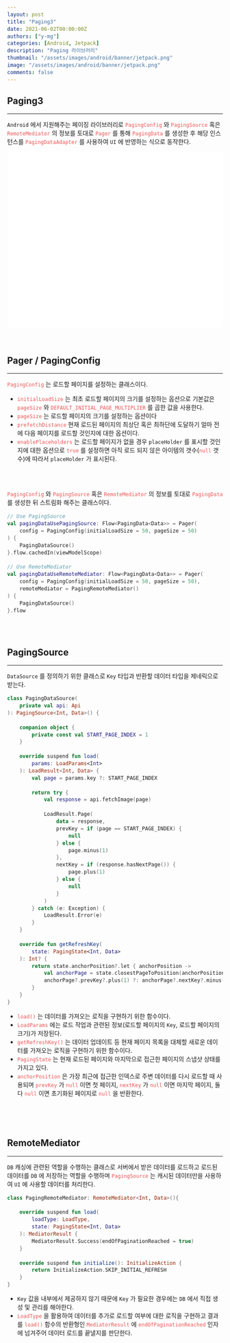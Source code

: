 ```yaml
---
layout: post
title: "Paging3"
date: 2021-06-02T00:00:00Z
authors: ["y-mg"]
categories: [Android, Jetpack]
description: "Paging 라이브러리"
thumbnail: "/assets/images/android/banner/jetpack.png"
image: "/assets/images/android/banner/jetpack.png"
comments: false
---
```


## Paging3
***
`Android` 에서 지원해주는 페이징 라이브러리로 <code style="color: #eb5657;">PagingConfig</code> 와 <code style="color: #eb5657;">PagingSource</code> 혹은 <code style="color: #eb5657;">RemoteMediator</code> 의 정보를 토대로 <code style="color: #eb5657;">Pager</code> 를 통해 <code style="color: #eb5657;">PagingData</code> 를 생성한 후 해당 인스턴스를 <code style="color: #eb5657;">PagingDataAdapter</code> 를 사용하여 `UI` 에 반영하는 식으로 동작한다.
<br>

<div style="
background-color: #ffffff;
background-image: url(/assets/images/android/content/paging.png);
background-size: contain;
background-repeat: no-repeat;
background-position: center center;
">
<img src="/assets/images/android/content/paging.png" style="visibility: hidden;" />
</div>
<br>
<br>



## Pager / PagingConfig
***
<code style="color: #eb5657;">PagingConfig</code> 는 로드할 페이지를 설정하는 클래스이다.
- <code style="color: #eb5657;">initialLoadSize</code> 는 최초 로드할 페이지의 크기를 설정하는 옵션으로 기본값은 <code style="color: #eb5657;">pageSize</code> 와 <code style="color: #eb5657;">DEFAULT_INITIAL_PAGE_MULTIPLIER</code> 를 곱한 값을 사용한다.
- <code style="color: #eb5657;">pageSize</code> 는 로드할 페이지의 크기를 설정하는 옵션이다
- <code style="color: #eb5657;">prefetchDistance</code> 현재 로드된 페이지의 최상단 혹은 최하단에 도달하기 얼마 전에 다음 페이지를 로드할 것인지에 대한 옵션이다.
- <code style="color: #eb5657;">enablePlaceholders</code> 는 로드할 페이지가 없을 경우 `placeHolder` 를 표시할 것인지에 대한 옵션으로 <code style="color: #eb5657;">true</code> 를 설정하면 아직 로드 되지 않은 아이템의 갯수(<code style="color: #eb5657;">null</code> 갯수)에 따라서 `placeHolder` 가 표시된다.
<br/>
<br/>

<code style="color: #eb5657;">PagingConfig</code> 와 <code style="color: #eb5657;">PagingSource</code> 혹은 <code style="color: #eb5657;">RemoteMediator</code> 의 정보를 토대로 <code style="color: #eb5657;">PagingData</code> 를 생성한 뒤 스트림화 해주는 클래스이다.
<br/>

```kotlin
// Use PagingSource
val pagingDataUsePagingSource: Flow<PagingData<Data>> = Pager(
    config = PagingConfig(initialLoadSize = 50, pageSize = 50)
) {
    PagingDataSource()
}.flow.cachedIn(viewModelScope)

// Use RemoteMediator
val pagingDataUseRemoteMediator: Flow<PagingData<Data>> = Pager(
    config = PagingConfig(initialLoadSize = 50, pageSize = 50),
    remoteMediator = PagingRemoteMediator()
) {
    PagingDataSource()
}.flow
```
<br/>
<br/>



## PagingSource
***
`DataSource` 를 정의하기 위한 클래스로 `Key` 타입과 반환할 데이터 타입을 제네릭으로 받는다.
<br/>

```kotlin
class PagingDataSource(
    private val api: Api
): PagingSource<Int, Data>() {

    companion object {
        private const val START_PAGE_INDEX = 1
    }

    override suspend fun load(
        params: LoadParams<Int>
    ): LoadResult<Int, Data> {
        val page = params.key ?: START_PAGE_INDEX

        return try {
            val response = api.fetchImage(page)
            
            LoadResult.Page(
                data = response,
                prevKey = if (page == START_PAGE_INDEX) {
                    null 
                } else { 
                    page.minus(1)
                },
                nextKey = if (response.hasNextPage()) {
                    page.plus(1) 
                } else { 
                    null
                }
            )
        } catch (e: Exception) {
            LoadResult.Error(e)
        }
    }

    override fun getRefreshKey(
        state: PagingState<Int, Data>
    ): Int? {
        return state.anchorPosition?.let { anchorPosition ->
            val anchorPage = state.closestPageToPosition(anchorPosition)
            anchorPage?.prevKey?.plus(1) ?: anchorPage?.nextKey?.minus(1)
        }
    }
}
```
- <code style="color: #eb5657;">load()</code> 는 데이터를 가져오는 로직을 구현하기 위한 함수이다.
- <code style="color: #eb5657;">LoadParams</code> 에는 로드 작업과 관련된 정보(로드할 페이지의 `Key`, 로드할 페이지의 크기)가 저장된다.
- <code style="color: #eb5657;">getRefreshKey()</code> 는 데이터 업데이트 등 현재 페이지 목록을 대체할 새로운 데이터를 가져오는 로직을 구현하기 위한 함수이다.
- <code style="color: #eb5657;">PagingState</code> 는 현재 로드된 페이지와 마지막으로 접근한 페이지의 스냅샷 상태를 가지고 있다.
- <code style="color: #eb5657;">anchorPosition</code> 은 가장 최근에 접근한 인덱스로 주변 데이터를 다시 로드할 때 사용되며 <code style="color: #eb5657;">prevKey</code> 가 <code style="color: #eb5657;">null</code> 이면 첫 페이지, <code style="color: #eb5657;">nextKey</code> 가 <code style="color: #eb5657;">null</code> 이면 마지막 페이지, 둘 다 <code style="color: #eb5657;">null</code> 이면 초기화된 페이지로 <code style="color: #eb5657;">null</code> 을 반환한다.
<br/>
<br/>
<br/>



## RemoteMediator
***
`DB` 캐싱에 관련된 역할을 수행하는 클래스로 서버에서 받은 데이터를 로드하고 로드된 데이터를 `DB` 에 저장하는 역할을 수행하며 <code style="color: #eb5657;">PagingSource</code> 는 캐시된 데이터만을 사용하여 `UI` 에 사용할 데이터를 처리한다.
<br/>

```kotlin
class PagingRemoteMediator: RemoteMediator<Int, Data>(){

    override suspend fun load(
        loadType: LoadType,
        state: PagingState<Int, Data>
    ): MediatorResult {
        MediatorResult.Success(endOfPaginationReached = true)
    }

    override suspend fun initialize(): InitializeAction {
        return InitializeAction.SKIP_INITIAL_REFRESH
    }
}
```
- `Key` 값을 내부에서 제공하지 않기 때문에 `Key` 가 필요한 경우에는 `DB` 에서 직접 생성 및 관리를 해야한다.
- <code style="color: #eb5657;">LoadType</code> 을 활용하여 데이터를 추가로 로드할 여부에 대한 로직을 구현하고 결과를 <code style="color: #eb5657;">load()</code> 함수의 반환형인 <code style="color: #eb5657;">MediatorResult</code> 에 <code style="color: #eb5657;">endOfPaginationReached</code> 인자에 넘겨주어 데이터 로드를 끝낼지를 판단한다.